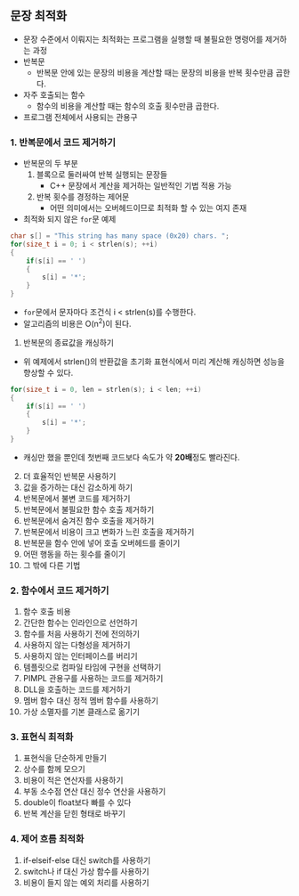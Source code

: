 ## 문장 최적화
- 문장 수준에서 이뤄지는 최적화는 프로그램을 실행할 때 불필요한 명령어를 제거하는 과정
- 반복문
    - 반복문 안에 있는 문장의 비용을 계산할 때는 문장의 비용을 반복 횟수만큼 곱한다.
- 자주 호출되는 함수
    - 함수의 비용을 계산할 때는 함수의 호출 횟수만큼 곱한다.
- 프로그램 전체에서 사용되는 관용구

### 1. 반복문에서 코드 제거하기
- 반복문의 두 부분
    1. 블록으로 둘러싸여 반복 실행되는 문장들
        - C++ 문장에서 계산을 제거하는 일반적인 기법 적용 가능
    2. 반복 횟수를 경정하는 제어문
        - 어떤 의미에서는 오버헤드이므로 최적화 할 수 있는 여지 존재
- 최적화 되지 않은 `for`문 예제
```cpp
char s[] = "This string has many space (0x20) chars. ";
for(size_t i = 0; i < strlen(s); ++i)
{
    if(s[i] == ' ')
    {
        s[i] = '*';
    }
}
```
- `for`문에서 문자마다 조건식 i < strlen(s)를 수행한다.
- 알고리즘의 비용은 O(n<sup>2</sup>)이 된다.

1. 반복문의 종료값을 캐싱하기
- 위 예제에서 strlen()의 반환값을 초기화 표현식에서 미리 계산해 캐싱하면 성능을 향상할 수 있다.
```cpp
for(size_t i = 0, len = strlen(s); i < len; ++i)
{
    if(s[i] == ' ')
    {
        s[i] = '*';
    }
}
```
- 캐싱만 했을 뿐인데 첫번째 코드보다 속도가 약 **20배**정도 빨라진다.

2. 더 효율적인 반복문 사용하기
3. 값을 증가하는 대신 감소하게 하기
4. 반복문에서 불변 코드를 제거하기
5. 반복문에서 불필요한 함수 호출 제거하기
6. 반복문에서 숨겨진 함수 호출을 제거하기
7. 반복문에서 비용이 크고 변화가 느린 호출을 제거하기
8. 반복문을 함수 안에 넣어 호출 오버헤드를 줄이기
9. 어떤 행동을 하는 횟수를 줄이기
10. 그 밖에 다른 기법

### 2. 함수에서 코드 제거하기
1. 함수 호출 비용
2. 간단한 함수는 인라인으로 선언하기
3. 함수를 처음 사용하기 전에 전의하기
4. 사용하지 않는 다형성을 제거하기
5. 사용하지 않는 인터페이스를 버리기
6. 템플릿으로 컴파일 타임에 구현을 선택하기
7. PIMPL 관용구를 사용하는 코드를 제거하기
8. DLL을 호출하는 코드를 제거하기
9. 멤버 함수 대신 정적 멤버 함수를 사용하기
10. 가상 소멸자를 기본 클래스로 옮기기

### 3. 표현식 최적화
1. 표현식을 단순하게 만들기
2. 상수를 함께 모으기
3. 비용이 적은 연산자를 사용하기
4. 부동 소수점 연산 대신 정수 연산을 사용하기
5. double이 float보다 빠를 수 있다
6. 반복 계산을 닫힌 형태로 바꾸기

### 4. 제어 흐름 최적화
1. if-elseif-else 대신 switch를 사용하기
2. switch나 if 대신 가상 함수를 사용하기
3. 비용이 들지 않는 예외 처리를 사용하기
